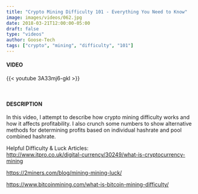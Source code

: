 ```yaml
---
title: "Crypto Mining Difficulty 101 - Everything You Need to Know"
image: images/videos/062.jpg
date: 2018-03-21T12:00:00-05:00
draft: false
type: "videos"
author: Goose-Tech
tags: ["crypto", "mining", "difficulty", "101"]
---
```


#### VIDEO

{{< youtube 3A33mj6-gkI >}}

&nbsp;

#### DESCRIPTION

In this video, I attempt to describe how crypto mining difficulty works and how it affects profitability. I also crunch some numbers to show alternative methods for determining profits based on individual hashrate and pool combined hashrate.

Helpful Difficulty & Luck Articles:  
http://www.itpro.co.uk/digital-currency/30249/what-is-cryptocurrency-mining

https://2miners.com/blog/mining-mining-luck/

https://www.bitcoinmining.com/what-is-bitcoin-mining-difficulty/